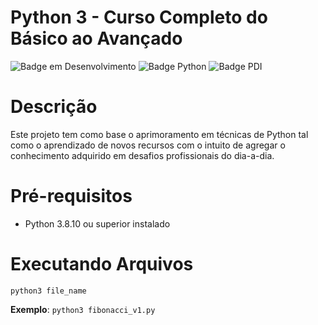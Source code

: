 # Python 3 - Curso Completo do Básico ao Avançado

![Badge em Desenvolvimento](http://img.shields.io/static/v1?label=STATUS&message=EM%20DESENVOLVIMENTO&color=GREEN&style=for-the-badge)
![Badge Python](http://img.shields.io/static/v1?label=PYTHON&message=V.3.8.10&color=blue&style=for-the-badge)
![Badge PDI](http://img.shields.io/static/v1?label=PDI&message=LOGCOMEX&color=purple&style=for-the-badge)

<h1> Descrição </h1>

Este projeto tem como base o aprimoramento em técnicas de Python tal como o aprendizado de novos
recursos com o intuito de agregar o conhecimento adquirido em desafios profissionais do dia-a-dia.

<h1> Pré-requisitos </h1>

* Python 3.8.10 ou superior instalado

<h1> Executando Arquivos </h1>

```python3 file_name```

<b>Exemplo</b>:
```python3 fibonacci_v1.py```